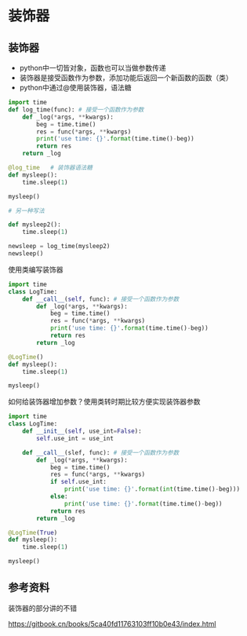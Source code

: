 # 装饰器

## 装饰器

- python中一切皆对象，函数也可以当做参数传递
- 装饰器是接受函数作为参数，添加功能后返回一个新函数的函数（类）
- python中通过@使用装饰器，语法糖

```python
import time
def log_time(func): # 接受一个函数作为参数
    def _log(*args, **kwargs):
        beg = time.time()
        res = func(*args, **kwargs)
        print('use time: {}'.format(time.time()-beg))
        return res
    return _log

@log_time   # 装饰器语法糖
def mysleep():
    time.sleep(1)

mysleep()

# 另一种写法

def mysleep2():
    time.sleep(1)

newsleep = log_time(mysleep2)
newsleep()
```

使用类编写装饰器

```python
import time
class LogTime:
    def __call__(self, func): # 接受一个函数作为参数
        def _log(*args, **kwargs):
            beg = time.time()
            res = func(*args, **kwargs)
            print('use time: {}'.format(time.time()-beg))
            return res
        return _log

@LogTime()
def mysleep():
    time.sleep(1)

mysleep()
```

如何给装饰器增加参数？使用类转时期比较方便实现装饰器参数

```python
import time
class LogTime:
    def __init__(self, use_int=False):
        self.use_int = use_int

    def __call__(slef, func): # 接受一个函数作为参数
        def _log(*args, **kwargs):
            beg = time.time()
            res = func(*args, **kwargs)
            if self.use_int:
                print('use time: {}'.format(int(time.time()-beg)))
            else:
                print('use time: {}'.format(time.time()-beg))
            return res
        return _log

@LogTime(True)
def mysleep():
    time.sleep(1)

mysleep()
```


## 参考资料

装饰器的部分讲的不错

https://gitbook.cn/books/5ca40fd11763103ff10b0e43/index.html

